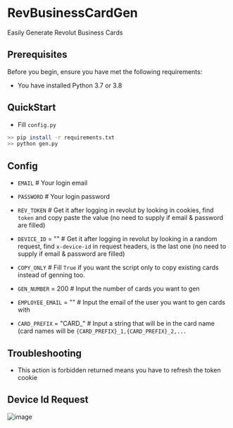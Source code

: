 # RevBusinessCardGen
Easily Generate Revolut Business Cards

## Prerequisites

Before you begin, ensure you have met the following requirements:
- You have installed Python 3.7 or 3.8 

## QuickStart
  
  - Fill `config.py`
  ```bash
  >> pip install -r requirements.txt
  >> python gen.py
  ```
  
 ## Config

- `EMAIL` # Your login email
- `PASSWORD` # Your login password

- `REV_TOKEN` # Get it after logging in revolut by looking in cookies, find `token` and copy paste the value (no need to supply if email & password are filled)
- `DEVICE_ID` = "" # Get it after logging in revolut by looking in a random request, find `x-device-id` in request headers, is the last one (no need to supply if email & password are filled)
- `COPY_ONLY` # Fill `True` if you want the script only to copy existing cards instead of genning too.
- `GEN_NUMBER` = 200 # Input the number of cards you want to gen
- `EMPLOYEE_EMAIL` = "" # Input the email of the user you want to gen cards with
- `CARD_PREFIX` = "CARD_" # Input a string that will be in the card name (card names will be `{CARD_PREFIX}_1,{CARD_PREFIX}_2,...`


## Troubleshooting

- This action is forbidden returned means you have to refresh the token cookie



## Device Id Request

![image](https://user-images.githubusercontent.com/42220507/150025784-35791720-ed74-4eda-af5f-a862cf9bd75f.png)



 

